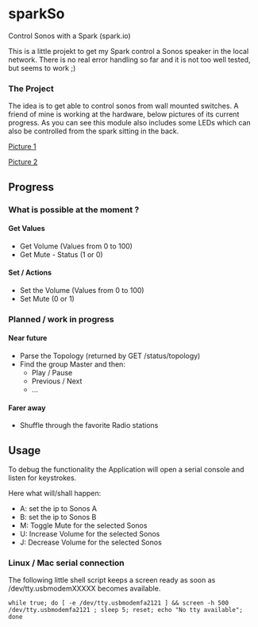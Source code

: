 sparkSo
==========

Control Sonos with a Spark (spark.io)

This is a little projekt to get my Spark control a Sonos speaker in the local network.
There is no real error handling so far and it is not too well tested, but seems to work ;)


### The Project

The idea is to get able to control sonos from wall mounted switches. A friend of mine is working at the hardware, below pictures of its current progress. As you can see this module also includes some LEDs which can also be controlled from the spark sitting in the back.


[Picture 1](https://github.com/phhe/sparkSo/blob/master/img/IMG_5257.jpeg?raw=true)

[Picture 2](https://github.com/phhe/sparkSo/blob/master/img/IMG_7468.jpeg?raw=true)


## Progress

### What is possible at the moment ?

#### Get Values

- Get Volume (Values from 0 to 100)
- Get Mute - Status (1 or 0)


#### Set / Actions

- Set the Volume (Values from 0 to 100)
- Set Mute (0 or 1)


### Planned / work in progress

#### Near future

- Parse the Topology (returned by GET /status/topology)
- Find the group Master and then:
  - Play / Pause
  - Previous / Next
  - ...



#### Farer away

- Shuffle through the favorite Radio stations


## Usage

To debug the functionality the Application will open a serial console and listen for keystrokes.

Here what will/shall happen:

  * A: set the ip to Sonos A 
  * B: set the ip to Sonos B
  * M: Toggle Mute for the selected Sonos
  * U: Increase Volume for the selected Sonos
  * J: Decrease Volume for the selected Sonos


### Linux / Mac serial connection

The following little shell script keeps a screen ready as soon as /dev/tty.usbmodemXXXXX becomes available. 

    while true; do [ -e /dev/tty.usbmodemfa2121 ] && screen -h 500 /dev/tty.usbmodemfa2121 ; sleep 5; reset; echo "No tty available"; done
